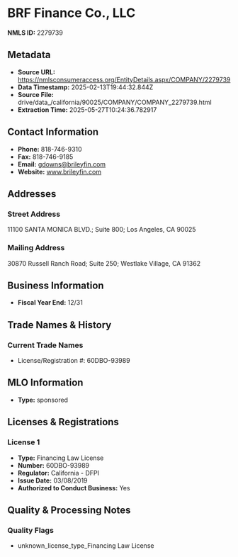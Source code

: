 # BRF Finance Co., LLC

**NMLS ID:** 2279739

## Metadata
- **Source URL:** https://nmlsconsumeraccess.org/EntityDetails.aspx/COMPANY/2279739
- **Data Timestamp:** 2025-02-13T19:44:32.844Z
- **Source File:** drive/data_/california/90025/COMPANY/COMPANY_2279739.html
- **Extraction Time:** 2025-05-27T10:24:36.782917

## Contact Information
- **Phone:** 818-746-9310
- **Fax:** 818-746-9185
- **Email:** gdowns@brileyfin.com
- **Website:** www.brileyfin.com

## Addresses
### Street Address
11100 SANTA MONICA BLVD.; Suite 800; Los Angeles, CA 90025

### Mailing Address
30870 Russell Ranch Road; Suite 250; Westlake Village, CA 91362

## Business Information
- **Fiscal Year End:** 12/31

## Trade Names & History
### Current Trade Names
- License/Registration #: 60DBO-93989

## MLO Information
- **Type:** sponsored

## Licenses & Registrations

### License 1
- **Type:** Financing Law License
- **Number:** 60DBO-93989
- **Regulator:** California - DFPI
- **Issue Date:** 03/08/2019
- **Authorized to Conduct Business:** Yes

## Quality & Processing Notes
### Quality Flags
- unknown_license_type_Financing Law License
